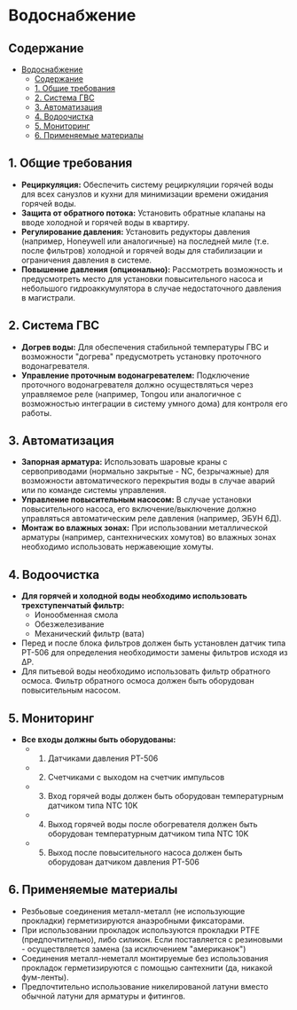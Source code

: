 # Водоснабжение

## Содержание
- [Водоснабжение](#водоснабжение)
  - [Содержание](#содержание)
  - [1. Общие требования](#1-общие-требования)
  - [2. Система ГВС](#2-система-гвс)
  - [3. Автоматизация](#3-автоматизация)
  - [4. Водоочистка](#4-водоочистка)
  - [5. Мониторинг](#5-мониторинг)
  - [6. Применяемые материалы](#6-применяемые-материалы)

## 1. Общие требования
- **Рециркуляция:** Обеспечить систему рециркуляции горячей воды для всех санузлов и кухни для минимизации времени ожидания горячей воды.
- **Защита от обратного потока:** Установить обратные клапаны на вводе холодной и горячей воды в квартиру.
- **Регулирование давления:** Установить редукторы давления (например, Honeywell или аналогичные) на последней миле (т.е. после фильтров) холодной и горячей воды для стабилизации и ограничения давления в системе.
- **Повышение давления (опционально):** Рассмотреть возможность и предусмотреть место для установки повысительного насоса и небольшого гидроаккумулятора в случае недостаточного давления в магистрали.

## 2. Система ГВС
- **Догрев воды:** Для обеспечения стабильной температуры ГВС и возможности "догрева" предусмотреть установку проточного водонагревателя.
- **Управление проточным водонагревателем:** Подключение проточного водонагревателя должно осуществляться через управляемое реле (например, Tongou или аналогичное с возможностью интеграции в систему умного дома) для контроля его работы.

## 3. Автоматизация
- **Запорная арматура:** Использовать шаровые краны с сервоприводами (нормально закрытые - NC, безрычажные) для возможности автоматического перекрытия воды в случае аварий или по команде системы управления.
- **Управление повысительным насосом:** В случае установки повысительного насоса, его включение/выключение должно управляться автоматическим реле давления (например, ЭБУН 6Д).
- **Монтаж во влажных зонах:** При использовании металлической арматуры (например, сантехнических хомутов) во влажных зонах необходимо использовать нержавеющие хомуты.

## 4. Водоочистка
- **Для горячей и холодной воды необходимо использовать трехступенчатый фильтр:**
  - Ионообменная смола
  - Обезжелезивание
  - Механический фильтр (вата)
- Перед и после блока фильтров должен быть установлен датчик типа PT-506 для определения необходимости замены фильтров исходя из ΔP.
- Для питьевой воды необходимо использовать фильтр обратного осмоса. Фильтр обратного осмоса должен быть оборудован повысительным насосом.

## 5. Мониторинг
- **Все входы должны быть оборудованы:**
  - 1. Датчиками давления PT-506
  - 2. Счетчиками с выходом на счетчик импульсов
  - 3. Вход горячей воды должен быть оборудован температурным датчиком типа NTC 10K
  - 4. Выход горячей воды после обогревателя должен быть оборудован температурным датчиком типа NTC 10K
  - 5. Выход после повысительного насоса должен быть оборудован датчиком давления PT-506

## 6. Применяемые материалы
- Резбьовые соединения металл-металл (не использующие прокладки) герметизируются анаэробными фиксаторами.
- При использовании прокладок используются прокладки PTFE (предпочтительно), либо силикон. Если поставляется с резиновыми - осуществляется замена (за исключением "американок")
- Соединения металл-неметалл монтируемые без использования прокладок герметизируются с помощью сантехнити (да, никакой фум-ленты).
- Предпочтительно использование никелированой латуни вместо обычной латуни для арматуры и фитингов.